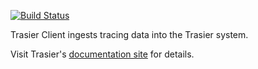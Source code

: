 [![Build Status](https://travis-ci.org/trasiercom/trasier-client.svg?branch=develop)](https://travis-ci.org/trasiercom/trasier-client)

Trasier Client ingests tracing data into the Trasier system.

Visit Trasier's [documentation site](https://docs.trasier.com/) for details.
